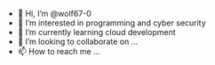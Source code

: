 - 👋 Hi, I’m @wolf67-0
- 👀 I’m interested in programming and cyber security
- 🌱 I’m currently learning cloud development
- 💞️ I’m looking to collaborate on ...
- 📫 How to reach me ...

<!---
wolf67-0/wolf67-0 is a ✨ special ✨ repository because its `README.md` (this file) appears on your GitHub profile.
You can click the Preview link to take a look at your changes.
--->

